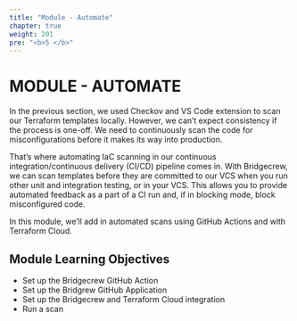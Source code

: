```yaml
---
title: "Module - Automate"
chapter: true
weight: 201
pre: "<b>5 </b>"
---
```


# MODULE - AUTOMATE

In the previous section, we used Checkov and VS Code extension to scan our Terraform templates locally. However, we can’t expect consistency if the process is one-off. We need to continuously scan the code for misconfigurations before it makes its way into production.

That’s where automating IaC scanning in our continuous integration/continuous delivery (CI/CD) pipeline comes in. With Bridgecrew, we can scan templates before they are committed to our VCS when you run other unit and integration testing, or in your VCS. This allows you to provide automated feedback as a part of a CI run and, if in blocking mode, block misconfigured code.

In this module, we’ll add in automated scans using GitHub Actions and with Terraform Cloud.

## Module Learning Objectives
- Set up the Bridgecrew GitHub Action
- Set up the Bridgrew GitHub Application
- Set up the Bridgecrew and Terraform Cloud integration
- Run a scan